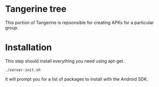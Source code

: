 # Tangerine tree

This portion of Tangerine is repsonsible for creating APKs for a particular group.

# Installation

This step should install everything you need using apt-get.

```shell
./server-init.sh
```

It will prompt you for a list of packages to install with the Android SDK.